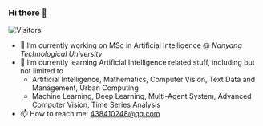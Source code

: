 ### Hi there 👋

<!--
**Ian729/ian729** is a ✨ _special_ ✨ repository because its `README.md` (this file) appears on your GitHub profile.
### Hi there 👋
<!-- https://github.com/estruyf/github-visitors-badge -->
![Visitors](https://api.visitorbadge.io/api/visitors?path=github.com%2Fian729&labelColor=%2337d67a&countColor=%232ccce4)

- 🔭 I’m currently working on MSc in Artificial Intelligence @ *Nanyang Technological University*
- 🌱 I’m currently learning Artificial Intelligence related stuff, including but not limited to 
  * Artificial Intelligence, Mathematics, Computer Vision, Text Data and Management, Urban Computing
  * Machine Learning, Deep Learning, Multi-Agent System, Advanced Computer Vision, Time Series Analysis
- 📫 How to reach me: 438410248@qq.com
